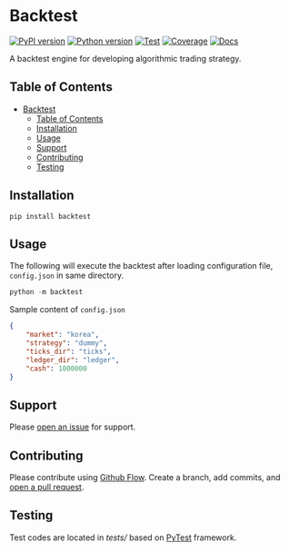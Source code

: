 # Backtest

[![PyPI version](https://img.shields.io/pypi/v/backtest.svg)](https://pypi.org/project/backtest/)
[![Python version](https://img.shields.io/pypi/pyversions/backtest.svg)](https://pypi.org/project/backtest/)
[![Test](https://github.com/yoonbae81/backtest/workflows/test/badge.svg)](https://github.com/yoonbae81/backtest)
[![Coverage](https://codecov.io/gh/yoonbae81/backtest/graph/badge.svg)](http://codecov.io/gh/yoonbae81/backtest)
[![Docs](https://readthedocs.org/projects/backtest/badge/?version=latest)](https://backtest.readthedocs.io/latest)

A backtest engine for developing algorithmic trading strategy.


## Table of Contents

- [Backtest](#backtest)
  - [Table of Contents](#table-of-contents)
  - [Installation](#installation)
  - [Usage](#usage)
  - [Support](#support)
  - [Contributing](#contributing)
  - [Testing](#testing)


## Installation
```
pip install backtest
```


## Usage

The following will execute the backtest after loading configuration file, `config.json` in same directory.
```python
python -m backtest
````

Sample content of `config.json`
```json
{
    "market": "korea",
    "strategy": "dummy",
    "ticks_dir": "ticks",
    "ledger_dir": "ledger",
    "cash": 1000000
}
```

## Support

Please [open an issue](https://github.com/yoonbae81/backtest/issues/new) for support.


## Contributing

Please contribute using [Github Flow](https://guides.github.com/introduction/flow/). Create a branch, add commits, and [open a pull request](https://github.com/yoonbae/backtest/compare/).


## Testing

Test codes are located in _tests/_ based on [PyTest](https://docs.pytest.org/en/latest/) framework.

